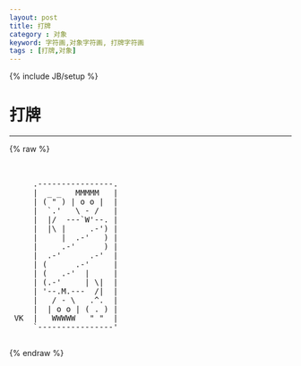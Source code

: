 ```yaml
---
layout: post
title: 打牌
category : 对象
keyword: 字符画,对象字符画, 打牌字符画
tags : [打牌,对象]
---
```

{% include JB/setup %}
# 打牌
---
{% raw %}
<pre>


     .----------------.
     |  _ _   MMMMM   |
     | ( &quot; ) | o o |  |
     |  `.&#039;   \ - /   |
     |  |/  ---`W&#039;--. |
     |  |\ |     .-&#039;) |
     |     |  .-&#039;   ) |
     |     .-&#039;      ) |
     |  .-&#039;      .-&#039;  |
     | (      .-&#039;     |
     | (   .-&#039;  |     |
     | (.-&#039;     | \|  |
     | &#039;--.M.---  /|  |
     |   / - \   .^.  |
     |  | o o | ( . ) |
 VK  |   WWWWW   &quot; &quot;  |
     `----------------&#039;
 </pre>
{% endraw %}
